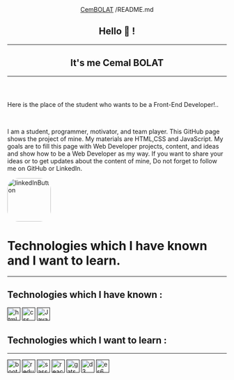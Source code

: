 <!DOCTYPE html>
<html>
    <head>
        <meta name="description" content="readMe.md">
        <meta name="author" content="Cemal-Bolat">
    </head>
    <body>
        <header>
            <nav>
                <a href="https://github.com/CemBOLAT/CemBOLAT/blob/main/README.md">CemBOLAT</a>
                <span>/README.md</span>
            </nav>
            <section>
                <h1>Hello 👋 !</h1>
            </section>
            <hr>
            <section>
                <h1>It's me Cemal BOLAT</h1>
            </section>
            <hr>
        </header>        
        <main>
            <div>
                <p>Here is the place of the student who wants to be a Front-End Developer!..</p> <br>
                <p>I am a student, programmer, motivator, and team player. This GitHub page shows the project of mine. 
                    My materials are HTML,CSS and JavaScript. 
                    My goals are to fill this page with Web Developer projects, content, and ideas and show how to be a Web Developer as my way. 
                    If you want to share your ideas or to get updates about the content of mine, 
                    Do not forget to follow me on GitHub or LinkedIn.
                </p>
            </div>
            <div>
                <nav>
                    <a target="_blank" href="https://www.linkedin.com/in/cemal-bolat-a5188721b/">
                        <img src="https://user-images.githubusercontent.com/103999323/164003149-5ef2605b-7d9b-45fc-8228-d1dd8d1b21b1.svg" width="100px" style="border-radius: 25px;" alt="linkedInButton">
                    </a>
                </nav>
            </div>
            <div>
                <h1>Technologies which I have known and I want to learn.</h1>
                <hr>
                <h2>Technologies which I have known :</h2>
                <nav>
                    <a style="text-decoration: none;" href="">
                        <span>
                            <img src="https://user-images.githubusercontent.com/103999323/163989204-89036cbc-867b-49ab-97d7-3b95841408e3.svg" width="30px" alt="html5">
                        </span>
                    </a>
                    <a style="text-decoration: none;" href="">
                        <span>
                            <img src="https://user-images.githubusercontent.com/103999323/163989537-4209b24f-afd4-49e0-9ac0-9dda35c02a22.svg" width="30px" alt="css">
                        </span>
                    </a>
                    <a style="text-decoration: none;" href="">
                        <span>
                            <img src="https://user-images.githubusercontent.com/103999323/163989836-3ac52de1-9d19-4c89-b9fe-aca2981dd831.svg" width="30px" alt="JavaScript">
                        </span>
                    </a>
                </nav>
                <h2>Technologies which I want to learn :</h2>
                <hr>
                <nav>
                    <a style="text-decoration: none;" href="">
                        <span>
                            <img src="https://user-images.githubusercontent.com/103999323/163990692-1baae06a-d099-4c9b-a827-3181684a6cdd.svg" width="30px" alt="bootstrap">
                        </span>
                    </a>
                    <a style="text-decoration: none;" href="">
                        <span>
                            <img src="https://user-images.githubusercontent.com/103999323/163990713-8fdabe00-8963-4476-9546-6556b84f7828.svg" width="30px" alt="redux">
                        </span>
                    </a>
                    <a style="text-decoration: none;" href="">
                        <span>
                            <img src="https://user-images.githubusercontent.com/103999323/163990717-d6ccfbdf-806d-4db3-b2f0-d996cbfc130e.svg" width="30px" alt="sass">
                        </span>
                    </a>
                    <a style="text-decoration: none;" href="">
                        <span>
                            <img src="https://user-images.githubusercontent.com/103999323/163990731-103c5e0a-907a-436d-8d95-2f26e0914d82.svg" width="30px" alt="react">
                        </span>
                    </a>
                    <a style="text-decoration: none;" href="">
                        <span>
                            <img src="https://user-images.githubusercontent.com/103999323/163990749-138198b4-42f6-43e2-b80d-ac676586f211.svg" width="30px" alt="gatsby">
                        </span>
                    </a>
                    <a style="text-decoration: none;" href="">
                        <span>
                            <img src="https://user-images.githubusercontent.com/103999323/163990772-989bcd37-0aa5-45a1-a4c2-b88b10ba9de3.svg" width="30px" alt="d3">
                        </span>
                    </a>
                    <a style="text-decoration: none;" href="">
                        <span>
                            <img src="https://user-images.githubusercontent.com/103999323/163990774-58b97d4e-296a-4258-9798-7cd0ca217c8a.svg" width="30px" alt="es6">
                        </span>
                    </a>
                </nav>
            </div>
        </main>
        <footer></footer>
    </body>
</html>

